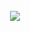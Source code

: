 <link rel="stylesheet" href="https://fonts.googleapis.com/css?family=PT+Sans">

<div align="center">
  <br>
  <a href="https://cuzimstupi4.eu"><img align="center" src="https://readme.cuzimstupi4.eu/??"/></a> <br>
</div>
